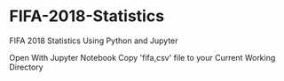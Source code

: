 # FIFA-2018-Statistics
FIFA 2018 Statistics Using Python and Jupyter


Open With Jupyter Notebook
Copy 'fifa,csv' file to your Current Working Directory
